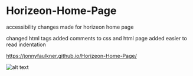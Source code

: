 # Horizeon-Home-Page

accessibility changes made for horizeon home page

changed html tags added comments to css and html page added easier to read indentation

https://jonnyfaulkner.github.io/Horizeon-Home-Page/

![alt text](https://github.com/Jonnyfaulkner/Horizeon-Home-Page/assets/images/Screenshot.png)